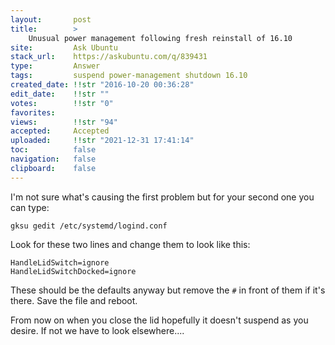 ```yaml
---
layout:       post
title:        >
    Unusual power management following fresh reinstall of 16.10
site:         Ask Ubuntu
stack_url:    https://askubuntu.com/q/839431
type:         Answer
tags:         suspend power-management shutdown 16.10
created_date: !!str "2016-10-20 00:36:28"
edit_date:    !!str ""
votes:        !!str "0"
favorites:    
views:        !!str "94"
accepted:     Accepted
uploaded:     !!str "2021-12-31 17:41:14"
toc:          false
navigation:   false
clipboard:    false
---
```


I'm not sure what's causing the first problem but for your second one you can type:

``` 
gksu gedit /etc/systemd/logind.conf

```

Look for these two lines and change them to look like this:

``` 
HandleLidSwitch=ignore
HandleLidSwitchDocked=ignore

```

These should be the defaults anyway but remove the `#` in front of them if it's there. Save the file and reboot.

From now on when you close the lid hopefully it doesn't suspend as you desire. If not we have to look elsewhere....

